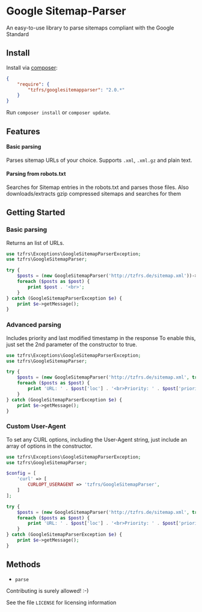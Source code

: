 # Google Sitemap-Parser
An easy-to-use library to parse sitemaps compliant with the Google Standard

## Install

Install via [composer](https://getcomposer.org):

```json
{
    "require": {
        "tzfrs/googlesitemapparser": "2.0.*"
    }
}
```

Run `composer install` or `composer update`.

## Features
#### Basic parsing
Parses sitemap URLs of your choice. Supports `.xml`, `.xml.gz` and plain text.
#### Parsing from robots.txt
Searches for Sitemap entries in the robots.txt and parses those files. Also downloads/extracts gzip compressed sitemaps and searches for them


## Getting Started

### Basic parsing
Returns an list of URLs.


```php
use tzfrs\Exceptions\GoogleSitemapParserException;
use tzfrs\GoogleSitemapParser;

try {
    $posts = (new GoogleSitemapParser('http://tzfrs.de/sitemap.xml'))->parse();
    foreach ($posts as $post) {
        print $post . '<br>';
    }
} catch (GoogleSitemapParserException $e) {
    print $e->getMessage();
}
```

### Advanced parsing
Includes priority and last modified timestamp in the response
To enable this, just set the 2nd parameter of the constructor to true.


```php
use tzfrs\Exceptions\GoogleSitemapParserException;
use tzfrs\GoogleSitemapParser;

try {
    $posts = (new GoogleSitemapParser('http://tzfrs.de/sitemap.xml', true))->parse();
    foreach ($posts as $post) {
        print 'URL: ' . $post['loc'] . '<br>Priority: ' . $post['priority'] . '<br>LastMod: ' . $post['lastmod'] . '<hr>';
    }
} catch (GoogleSitemapParserException $e) {
    print $e->getMessage();
}
```

### Custom User-Agent
To set any CURL options, including the User-Agent string, just include an array of options in the constructor.

```php
use tzfrs\Exceptions\GoogleSitemapParserException;
use tzfrs\GoogleSitemapParser;

$config = [
    'curl' => [
        CURLOPT_USERAGENT => 'tzfrs/GoogleSitemapParser',
    ]
];

try {
    $posts = (new GoogleSitemapParser('http://tzfrs.de/sitemap.xml', true, $config))->parse();
    foreach ($posts as $post) {
        print 'URL: ' . $post['loc'] . '<br>Priority: ' . $post['priority'] . '<br>LastMod: ' . $post['lastmod'] . '<hr>';
    }
} catch (GoogleSitemapParserException $e) {
    print $e->getMessage();
}
```


## Methods

- `parse`

Contributing is surely allowed! :-)

See the file `LICENSE` for licensing information
